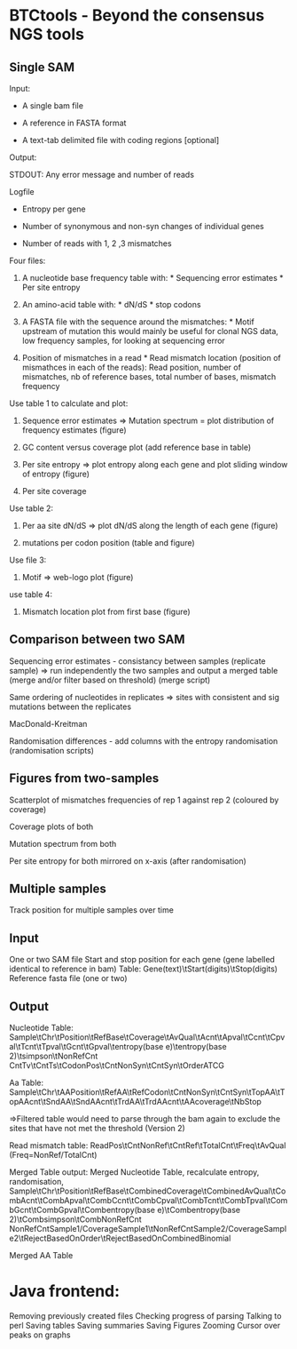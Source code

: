 BTCtools - Beyond the consensus NGS tools
========================================

Single SAM
----------

Input: 

* A single bam file

* A reference in FASTA format

* A text-tab delimited file with coding regions [optional]

Output:

STDOUT:
Any error message and number of reads
 
 
 Logfile
* Entropy per gene

* Number of synonymous and non-syn changes of individual genes

* Number of reads with 1, 2 ,3 mismatches

Four files:
  1. A nucleotide base frequency table with:
    * Sequencing error estimates
    * Per site entropy 
    
  2. An amino-acid table with:
    *  dN/dS
    * stop codons
    
  3. A FASTA file with the sequence around the mismatches:
    * Motif upstream of mutation this would mainly be useful for clonal NGS data, low frequency samples, for looking at sequencing error

  4. Position of mismatches in a read
    * Read mismatch location (position of mismathces in each of the reads): Read position, number of mismatches, nb of reference bases, total number of bases, mismatch frequency

Use table 1 to calculate and plot:

  1. Sequence error estimates => Mutation spectrum = plot distribution of frequency estimates (figure)

  2. GC content versus coverage plot (add reference base in table)

  3. Per site entropy => plot entropy along each gene and plot sliding window of entropy (figure)
  
  4. Per site coverage

Use table 2:

  1. Per aa site dN/dS => plot dN/dS along the length of each gene (figure)
  
  2. mutations per codon position (table and figure)
  
Use file 3:

  1. Motif => web-logo plot  (figure)
  
use table 4:

  1. Mismatch location plot from first base (figure)


Comparison between two SAM
--------------------------
Sequencing error estimates - consistancy between samples (replicate sample) => run independently the two  samples and output a merged table (merge and/or filter based on threshold)
(merge script)




Same ordering of nucleotides in replicates => sites with consistent and sig mutations between the replicates  

MacDonald-Kreitman 

Randomisation differences - add columns with the entropy randomisation
(randomisation scripts)

Figures from two-samples
------------------------

Scatterplot of mismatches frequencies of rep 1 against rep 2 (coloured by coverage) 

Coverage plots of both

Mutation spectrum from both

Per site entropy for both mirrored on x-axis (after randomisation)



Multiple samples
----------------

Track position for multiple samples over time

Input
-----

One or two SAM file 
Start and stop position for each gene (gene labelled identical to reference in bam) Table: Gene(text)\tStart(digits)\tStop(digits)
Reference fasta file (one or two)

Output
------
Nucleotide Table:
Sample\tChr\tPosition\tRefBase\tCoverage\tAvQual\tAcnt\tApval\tCcnt\tCpval\tTcnt\tTpval\tGcnt\tGpval\tentropy(base e)\tentropy(base 2)\tsimpson\tNonRefCnt
CntTv\tCntTs\tCodonPos\tCntNonSyn\tCntSyn\tOrderATCG

Aa Table:
Sample\tChr\tAAPosition\tRefAA\tRefCodon\tCntNonSyn\tCntSyn\tTopAA\tTopAAcnt\tSndAA\tSndAAcnt\tTrdAA\tTrdAAcnt\tAAcoverage\tNbStop

=>Filtered table would need to parse through the bam again to exclude the sites that have not met the threshold (Version 2)


Read mismatch table:
ReadPos\tCntNonRef\tCntRef\tTotalCnt\tFreq\tAvQual (Freq=NonRef/TotalCnt)

Merged Table output:
Merged Nucleotide Table, recalculate entropy, randomisation, 
Sample\tChr\tPosition\tRefBase\tCombinedCoverage\tCombinedAvQual\tCombAcnt\tCombApval\tCombCcnt\tCombCpval\tCombTcnt\tCombTpval\tCombGcnt\tCombGpval\tCombentropy(base e)\tCombentropy(base 2)\tCombsimpson\tCombNonRefCnt
NonRefCntSample1/CoverageSample1\tNonRefCntSample2/CoverageSample2\tRejectBasedOnOrder\tRejectBasedOnCombinedBinomial

Merged AA Table



Java frontend:
==============
Removing previously created files
Checking progress of parsing
Talking to perl
Saving tables
Saving summaries
Saving Figures
Zooming
Cursor over peaks on graphs






